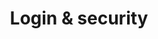 ---
layout: full.html
algolia: true
title: Login & security
description: Login & security
order: 2600
---
